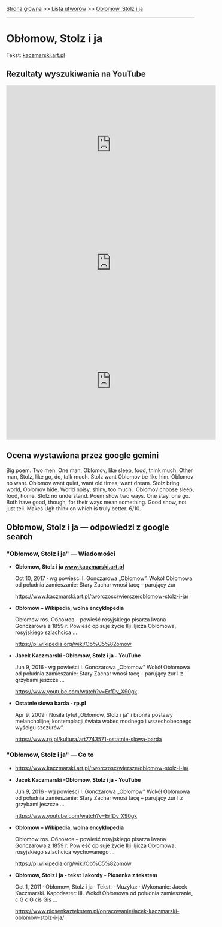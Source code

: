 [Strona główna](../index.md) >> [Lista utworów](../list.md) >> [Obłomow, Stolz i ja](371.md)

---

# Obłomow, Stolz i ja

Tekst: [kaczmarski.art.pl](https://www.kaczmarski.art.pl/tworczosc/wiersze/oblomow-stolz-i-ja/)

## Rezultaty wyszukiwania na YouTube

<iframe width="560" height="315" src="https://www.youtube.com/embed/ErfDv_X90gk?si=IdontcarewhotheIRSsendsImnotpayingtaxes" title="YouTube video player" frameborder="0" allow="accelerometer; autoplay; clipboard-write; encrypted-media; gyroscope; picture-in-picture; web-share" referrerpolicy="strict-origin-when-cross-origin" allowfullscreen></iframe>

<iframe width="560" height="315" src="https://www.youtube.com/embed/dm1ykMcE9gw?si=IdontcarewhotheIRSsendsImnotpayingtaxes" title="YouTube video player" frameborder="0" allow="accelerometer; autoplay; clipboard-write; encrypted-media; gyroscope; picture-in-picture; web-share" referrerpolicy="strict-origin-when-cross-origin" allowfullscreen></iframe>

<iframe width="560" height="315" src="https://www.youtube.com/embed/h5vPeqvszls?si=IdontcarewhotheIRSsendsImnotpayingtaxes" title="YouTube video player" frameborder="0" allow="accelerometer; autoplay; clipboard-write; encrypted-media; gyroscope; picture-in-picture; web-share" referrerpolicy="strict-origin-when-cross-origin" allowfullscreen></iframe>

## Ocena wystawiona przez google gemini

Big poem. Two men. One man, Oblomov, like sleep, food, think much. Other man, Stolz, like go, do, talk much. Stolz want Oblomov be like him. Oblomov no want. Oblomov want quiet, want old times, want dream. Stolz bring world, Oblomov hide. World noisy, shiny, too much.  Oblomov choose sleep, food, home. Stolz no understand. Poem show two ways. One stay, one go. Both have good, though, for their ways mean something. Good show, not just tell. Makes Ugh think on which is truly better. 6/10.


## Obłomow, Stolz i ja — odpowiedzi z google search

### "Obłomow, Stolz i ja" — Wiadomości

- **Obłomow, Stolz i ja www.kaczmarski.art.pl**

    Oct 10, 2017  ·  wg powieści I. Gonczarowa „Obłomow”. Wokół Obłomowa od południa zamieszanie: Stary Zachar wnosi tacę – parujący żur 

   <https://www.kaczmarski.art.pl/tworczosc/wiersze/oblomow-stolz-i-ja/>
- **Obłomow – Wikipedia, wolna encyklopedia**

    Obłomow ros. Обломов – powieść rosyjskiego pisarza Iwana Gonczarowa z 1859 r. Powieść opisuje życie Ilji Iljicza Obłomowa, rosyjskiego szlachcica ... 

   <https://pl.wikipedia.org/wiki/Ob%C5%82omow>
- **Jacek Kaczmarski -Obłomow, Stolz i ja - YouTube**

    Jun 9, 2016  ·  wg powieści I. Gonczarowa „Obłomow” Wokół Obłomowa od południa zamieszanie: Stary Zachar wnosi tacę – parujący żur I z grzybami jeszcze ... 

   <https://www.youtube.com/watch?v=ErfDv_X90gk>
- **Ostatnie słowa barda - rp.pl**

    Apr 9, 2009  ·  Nosiła tytuł „Obłomow, Stolz i ja” i broniła postawy melancholijnej kontemplacji świata wobec modnego i wszechobecnego wyścigu szczurów”. 

   <https://www.rp.pl/kultura/art7743571-ostatnie-slowa-barda>

### "Obłomow, Stolz i ja" — Co to

- <https://www.kaczmarski.art.pl/tworczosc/wiersze/oblomow-stolz-i-ja/>
- **Jacek Kaczmarski -Obłomow, Stolz i ja - YouTube**

    Jun 9, 2016  ·  wg powieści I. Gonczarowa „Obłomow” Wokół Obłomowa od południa zamieszanie: Stary Zachar wnosi tacę – parujący żur I z grzybami jeszcze ... 

   <https://www.youtube.com/watch?v=ErfDv_X90gk>
- **Obłomow – Wikipedia, wolna encyklopedia**

    Obłomow ros. Обломов – powieść rosyjskiego pisarza Iwana Gonczarowa z 1859 r. Powieść opisuje życie Ilji Iljicza Obłomowa, rosyjskiego szlachcica wychowanego ... 

   <https://pl.wikipedia.org/wiki/Ob%C5%82omow>
- **Obłomow, Stolz i ja - tekst i akordy - Piosenka z tekstem**

    Oct 1, 2011  ·  Obłomow, Stolz i ja · Tekst: · Muzyka: · Wykonanie: Jacek Kaczmarski. Kapodaster: III. Wokół Obłomowa od południa zamieszanie, c G c G cis Gis ... 

   <https://www.piosenkaztekstem.pl/opracowanie/jacek-kaczmarski-oblomow-stolz-i-ja/>

